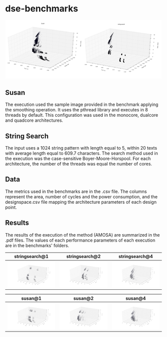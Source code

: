 # dse-benchmarks

![alt tag](https://github.com/plug-and-share/dse-benchmarks/blob/master/designspace.png)

## Susan
The execution used the sample image provided in the benchmark applying the smoothing operation. It uses the pthread library and executes in 8 threads by default. This configuration was used in the monocore, dualcore and quadcore architectures.  

## String Search
The input uses a 1024 string pattern with length equal to 5, within 20 texts with average length equal to 609.7 characters. The search method used in the execution was the case-sensitive Boyer-Moore-Horspool. For each architecture, the number of the threads was equal the number of cores.

## Data
The metrics used in the benchmarks are in the .csv file. The columns represent the area, number of cycles and the power consumption, and the designspace.csv file mapping the architecture parameters of each design point.

## Results
The results of the execution of the method (AMOSA) are summarized in the .pdf files. The values of each performance parameters of each execution are in the benchmarks' folders.

stringsearch@1             |  stringsearch@2             |  stringsearch@4
:-------------------------:|:-------------------------:|:-------------------------:|
![alt text](https://github.com/plug-and-share/dse-benchmarks/blob/master/images/stringsearch%401.png "stringsearch@1")  |  ![alt text](https://github.com/plug-and-share/dse-benchmarks/blob/master/images/stringsearch%402.png "stringsearch@2") | ![alt text](https://github.com/plug-and-share/dse-benchmarks/blob/master/images/stringsearch%404.png "stringsearch@4") 

susan@1             |  susan@2             |  susan@4
:-------------------------:|:-------------------------:|:-------------------------:|
![alt text](https://github.com/plug-and-share/dse-benchmarks/blob/master/images/susan%401.png "susan@1")  |  ![alt text](https://github.com/plug-and-share/dse-benchmarks/blob/master/images/susan%402.png "susan@2") | ![alt text](https://github.com/plug-and-share/dse-benchmarks/blob/master/images/susan%404.png "susan@4")

